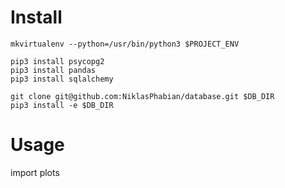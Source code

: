 # Install


    mkvirtualenv --python=/usr/bin/python3 $PROJECT_ENV

    pip3 install psycopg2
    pip3 install pandas
    pip3 install sqlalchemy

    git clone git@github.com:NiklasPhabian/database.git $DB_DIR
    pip3 install -e $DB_DIR


# Usage
import plots
